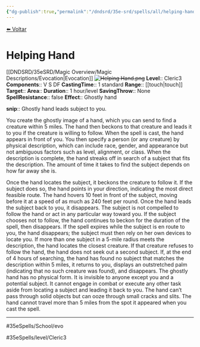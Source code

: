 ```yaml
---
{"dg-publish":true,"permalink":"/dndsrd/35e-srd/spells/all/helping-hand/"}
---
```



<a href="javascript:history.back()">⬅️ Voltar</a>
# Helping Hand
[[DNDSRD/35eSRD/Magic Overview/Magic Descriptions/Evocation\|Evocation]]  <s class="aside-hide">![Helping Hand.png](/img/user/DNDSRD/35eSRD/Spells/imgs/helping%20hand.png)</s>
**Level**:: Cleric3 
**Components**:: V S DF 
**CastingTime**:: 1 standard 
**Range**:: [[touch\|touch]]
**Target**:: 
**Area**:: 
**Duration**:: 1 hour/level
**SavingThrow**:: None
**SpellResistance**:: false
**Effect**:: Ghostly hand

**snip**:: Ghostly hand leads subject to you.  




You create the ghostly image of a hand, which you can send to find a creature within 5 miles. The hand then beckons to that creature and leads it to you if the creature is willing to follow.
When the spell is cast, the hand appears in front of you. You then specify a person (or any creature) by physical description, which can include race, gender, and appearance but not ambiguous factors such as level, alignment, or class. When the description is complete, the hand streaks off in search of a subject that fits the description. The amount of time it takes to find the subject depends on how far away she is.


Once the hand locates the subject, it beckons the creature to follow it. If the subject does so, the hand points in your direction, indicating the most direct feasible route. The hand hovers 10 feet in front of the subject, moving before it at a speed of as much as 240 feet per round. Once the hand leads the subject back to you, it disappears.
The subject is not compelled to follow the hand or act in any particular way toward you. If the subject chooses not to follow, the hand continues to beckon for the duration of the spell, then disappears. If the spell expires while the subject is en route to you, the hand disappears; the subject must then rely on her own devices to locate you.
If more than one subject in a 5-mile radius meets the description, the hand locates the closest creature. If that creature refuses to follow the hand, the hand does not seek out a second subject.
If, at the end of 4 hours of searching, the hand has found no subject that matches the description within 5 miles, it returns to you, displays an outstretched palm (indicating that no such creature was found), and disappears.
The ghostly hand has no physical form. It is invisible to anyone except you and a potential subject. It cannot engage in combat or execute any other task aside from locating a subject and leading it back to you. The hand can’t pass through solid objects but can ooze through small cracks and slits. The hand cannot travel more than 5 miles from the spot it appeared when you cast the spell.

<hr/>



#35eSpells/School/evo

#35eSpells/level/Cleric3 